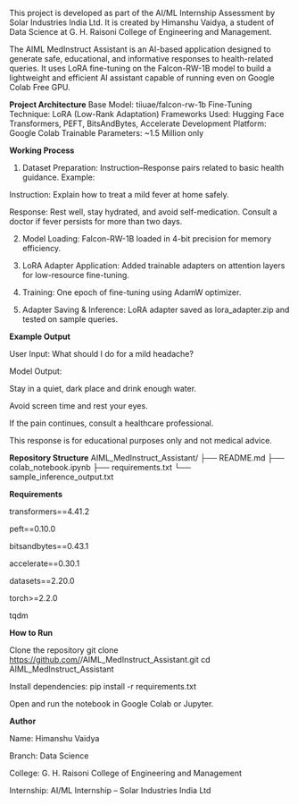 This project is developed as part of the AI/ML Internship Assessment by Solar Industries India Ltd.
It is created by Himanshu Vaidya, a student of Data Science at G. H. Raisoni College of Engineering and Management.

The AIML MedInstruct Assistant is an AI-based application designed to generate safe, educational, and informative responses to health-related queries.
It uses LoRA fine-tuning on the Falcon-RW-1B model to build a lightweight and efficient AI assistant capable of running even on Google Colab Free GPU.

**Project Architecture**
Base Model: tiiuae/falcon-rw-1b
Fine-Tuning Technique: LoRA (Low-Rank Adaptation)
Frameworks Used: Hugging Face Transformers, PEFT, BitsAndBytes, Accelerate
Development Platform: Google Colab
Trainable Parameters: ~1.5 Million only

**Working Process**

1. Dataset Preparation:
Instruction–Response pairs related to basic health guidance.
Example:

Instruction: Explain how to treat a mild fever at home safely.

Response: Rest well, stay hydrated, and avoid self-medication. Consult a doctor if fever persists for more than two days.

2. Model Loading: Falcon-RW-1B loaded in 4-bit precision for memory efficiency.

3. LoRA Adapter Application: Added trainable adapters on attention layers for low-resource fine-tuning.

4. Training: One epoch of fine-tuning using AdamW optimizer.

5. Adapter Saving & Inference: LoRA adapter saved as lora_adapter.zip and tested on sample queries.

**Example Output**

User Input:
What should I do for a mild headache?

Model Output:

Stay in a quiet, dark place and drink enough water.

Avoid screen time and rest your eyes.

If the pain continues, consult a healthcare professional.

This response is for educational purposes only and not medical advice.

**Repository Structure**
AIML_MedInstruct_Assistant/
├── README.md
├── colab_notebook.ipynb
├── requirements.txt
└── sample_inference_output.txt

**Requirements**

transformers==4.41.2

peft==0.10.0

bitsandbytes==0.43.1

accelerate==0.30.1

datasets==2.20.0

torch>=2.2.0

tqdm


**How to Run**

Clone the repository
git clone https://github.com/<your-username>/AIML_MedInstruct_Assistant.git
cd AIML_MedInstruct_Assistant

Install dependencies: pip install -r requirements.txt

Open and run the notebook in Google Colab or Jupyter.

**Author**

Name: Himanshu Vaidya

Branch: Data Science

College: G. H. Raisoni College of Engineering and Management

Internship: AI/ML Internship – Solar Industries India Ltd
